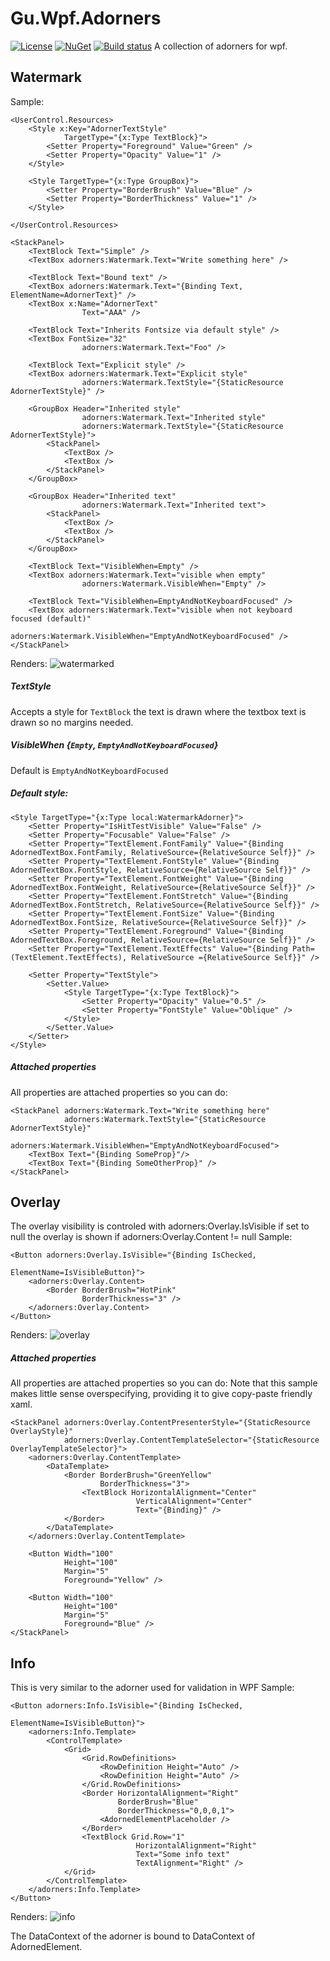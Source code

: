 # Gu.Wpf.Adorners
[![License](https://img.shields.io/badge/license-MIT-blue.svg)](LICENSE.md) [![NuGet](https://img.shields.io/nuget/v/Gu.Wpf.Adorners.svg)](https://www.nuget.org/packages/Gu.Wpf.Adorners/)
[![Build status](https://ci.appveyor.com/api/projects/status/7jwv4kskke9kraa0?svg=true)](https://ci.appveyor.com/project/JohanLarsson/gu-wpf-adorners)
A collection of adorners for wpf.

## Watermark
Sample:
```
<UserControl.Resources>
    <Style x:Key="AdornerTextStyle"
            TargetType="{x:Type TextBlock}">
        <Setter Property="Foreground" Value="Green" />
        <Setter Property="Opacity" Value="1" />
    </Style>

    <Style TargetType="{x:Type GroupBox}">
        <Setter Property="BorderBrush" Value="Blue" />
        <Setter Property="BorderThickness" Value="1" />
    </Style>

</UserControl.Resources>

<StackPanel>
    <TextBlock Text="Simple" />
    <TextBox adorners:Watermark.Text="Write something here" />

    <TextBlock Text="Bound text" />
    <TextBox adorners:Watermark.Text="{Binding Text, ElementName=AdornerText}" />
    <TextBox x:Name="AdornerText"
                Text="AAA" />

    <TextBlock Text="Inherits Fontsize via default style" />
    <TextBox FontSize="32"
                adorners:Watermark.Text="Foo" />

    <TextBlock Text="Explicit style" />
    <TextBox adorners:Watermark.Text="Explicit style"
                adorners:Watermark.TextStyle="{StaticResource AdornerTextStyle}" />

    <GroupBox Header="Inherited style"
                adorners:Watermark.Text="Inherited style"
                adorners:Watermark.TextStyle="{StaticResource AdornerTextStyle}">
        <StackPanel>
            <TextBox />
            <TextBox />
        </StackPanel>
    </GroupBox>

    <GroupBox Header="Inherited text"
                adorners:Watermark.Text="Inherited text">
        <StackPanel>
            <TextBox />
            <TextBox />
        </StackPanel>
    </GroupBox>

    <TextBlock Text="VisibleWhen=Empty" />
    <TextBox adorners:Watermark.Text="visible when empty"
                adorners:Watermark.VisibleWhen="Empty" />

    <TextBlock Text="VisibleWhen=EmptyAndNotKeyboardFocused" />
    <TextBox adorners:Watermark.Text="visible when not keyboard focused (default)"
                adorners:Watermark.VisibleWhen="EmptyAndNotKeyboardFocused" />
</StackPanel>
```

Renders: 
![watermarked](http://i.imgur.com/CGMrn3S.gif)

##### TextStyle 
Accepts a style for `TextBlock` the text is drawn where the textbox text is drawn so no margins needed.

##### VisibleWhen {`Empty`, `EmptyAndNotKeyboardFocused`}
Default is `EmptyAndNotKeyboardFocused`

##### Default style:
```
<Style TargetType="{x:Type local:WatermarkAdorner}">
    <Setter Property="IsHitTestVisible" Value="False" />
    <Setter Property="Focusable" Value="False" />
    <Setter Property="TextElement.FontFamily" Value="{Binding AdornedTextBox.FontFamily, RelativeSource={RelativeSource Self}}" />
    <Setter Property="TextElement.FontStyle" Value="{Binding AdornedTextBox.FontStyle, RelativeSource={RelativeSource Self}}" />
    <Setter Property="TextElement.FontWeight" Value="{Binding AdornedTextBox.FontWeight, RelativeSource={RelativeSource Self}}" />
    <Setter Property="TextElement.FontStretch" Value="{Binding AdornedTextBox.FontStretch, RelativeSource={RelativeSource Self}}" />
    <Setter Property="TextElement.FontSize" Value="{Binding AdornedTextBox.FontSize, RelativeSource={RelativeSource Self}}" />
    <Setter Property="TextElement.Foreground" Value="{Binding AdornedTextBox.Foreground, RelativeSource={RelativeSource Self}}" />
    <Setter Property="TextElement.TextEffects" Value="{Binding Path=(TextElement.TextEffects), RelativeSource ={RelativeSource Self}}" />
        
    <Setter Property="TextStyle">
        <Setter.Value>
            <Style TargetType="{x:Type TextBlock}">
                <Setter Property="Opacity" Value="0.5" />
                <Setter Property="FontStyle" Value="Oblique" />
            </Style>
        </Setter.Value>
    </Setter>
</Style>
```

##### Attached properties
All properties are attached properties so you can do:
```
<StackPanel adorners:Watermark.Text="Write something here"
            adorners:Watermark.TextStyle="{StaticResource AdornerTextStyle}"
            adorners:Watermark.VisibleWhen="EmptyAndNotKeyboardFocused">
    <TextBox Text="{Binding SomeProp}"/>
    <TextBox Text="{Binding SomeOtherProp}" />
</StackPanel>
```

## Overlay
The overlay visibility is controled with adorners:Overlay.IsVisible if set to null the overlay is shown if adorners:Overlay.Content != null
Sample:
```
<Button adorners:Overlay.IsVisible="{Binding IsChecked,
                                             ElementName=IsVisibleButton}">
    <adorners:Overlay.Content>
        <Border BorderBrush="HotPink"
                BorderThickness="3" />
    </adorners:Overlay.Content>
</Button>
```
Renders: ![overlay](http://i.imgur.com/Csrqi6L.png)

##### Attached properties
All properties are attached properties so you can do:
Note that this sample makes little sense overspecifying, providing it to give copy-paste friendly xaml.
```
<StackPanel adorners:Overlay.ContentPresenterStyle="{StaticResource OverlayStyle}"
            adorners:Overlay.ContentTemplateSelector="{StaticResource OverlayTemplateSelector}">
    <adorners:Overlay.ContentTemplate>
        <DataTemplate>
            <Border BorderBrush="GreenYellow"
                    BorderThickness="3">
                <TextBlock HorizontalAlignment="Center"
                            VerticalAlignment="Center"
                            Text="{Binding}" />
            </Border>
        </DataTemplate>
    </adorners:Overlay.ContentTemplate>

    <Button Width="100"
            Height="100"
            Margin="5"
            Foreground="Yellow" />

    <Button Width="100"
            Height="100"
            Margin="5"
            Foreground="Blue" />
</StackPanel>
```

## Info
This is very similar to the adorner used for validation in WPF
Sample:
```
<Button adorners:Info.IsVisible="{Binding IsChecked,
                                            ElementName=IsVisibleButton}">
    <adorners:Info.Template>
        <ControlTemplate>
            <Grid>
                <Grid.RowDefinitions>
                    <RowDefinition Height="Auto" />
                    <RowDefinition Height="Auto" />
                </Grid.RowDefinitions>
                <Border HorizontalAlignment="Right"
                        BorderBrush="Blue"
                        BorderThickness="0,0,0,1">
                    <AdornedElementPlaceholder />
                </Border>
                <TextBlock Grid.Row="1"
                            HorizontalAlignment="Right"
                            Text="Some info text"
                            TextAlignment="Right" />
            </Grid>
        </ControlTemplate>
    </adorners:Info.Template>
</Button>
```
Renders: ![info](http://i.imgur.com/9ODbtO9.png)

The DataContext of the adorner is bound to DataContext of AdornedElement.

